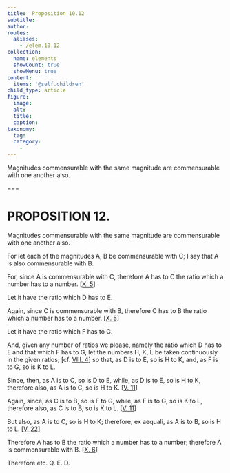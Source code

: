 ```yaml
---
title:  Proposition 10.12
subtitle: 
author:
routes:
  aliases:
    - /elem.10.12
collection:
  name: elements
  showCount: true
  showMenu: true
content:
  items: '@self.children'
child_type: article
figure:
  image:
  alt:
  title:
  caption:
taxonomy:
  tag:
  category:
    - 
---
```


<p><hi rend="ital">Magnitudes commensurable with the same magnitude are commensurable with one another also</hi>. </p>

===

<h1>PROPOSITION 12.</h1>
<p><span class="ital">Magnitudes commensurable with the same magnitude are commensurable with one another also</span>. </p>

<p>For let each of the magnitudes <span class="ital">A</span>, <span class="ital">B</span> be commensurable with <span class="ital">C</span>; I say that <span class="ital">A</span> is also commensurable with <span class="ital">B</span>. 
      </p>

<p>For, since <span class="ital">A</span> is commensurable with <span class="ital">C</span>, therefore <span class="ital">A</span> has to <span class="ital">C</span> the ratio which a number has to a number. [<a href="/elem.10.5">X. 5</a>] <pb n="35"/></p>

<p>Let it have the ratio which <span class="ital">D</span> has to <span class="ital">E</span>. </p>

<p>Again, since <span class="ital">C</span> is commensurable with <span class="ital">B</span>, therefore <span class="ital">C</span> has to <span class="ital">B</span> the ratio which a number has to a number. [<a href="/elem.10.5">X. 5</a>] </p>

<p>Let it have the ratio which <span class="ital">F</span> has to <span class="ital">G</span>. </p>

<p>And, given any number of ratios we please, namely the ratio which <span class="ital">D</span> has to <span class="ital">E</span> and that which <span class="ital">F</span> has to <span class="ital">G</span>, let the numbers <span class="ital">H</span>, <span class="ital">K</span>, <span class="ital">L</span> be taken continuously in the given ratios; [cf. <a href="/elem.8.4">VIII. 4</a>] so that, as <span class="ital">D</span> is to <span class="ital">E</span>, so is <span class="ital">H</span> to <span class="ital">K</span>, <span class="center">and, as <span class="ital">F</span> is to <span class="ital">G</span>, so is <span class="ital">K</span> to <span class="ital">L</span>.</span>
      </p>

<p>Since, then, as <span class="ital">A</span> is to <span class="ital">C</span>, so is <span class="ital">D</span> to <span class="ital">E</span>, while, as <span class="ital">D</span> is to <span class="ital">E</span>, so is <span class="ital">H</span> to <span class="ital">K</span>, therefore also, as <span class="ital">A</span> is to <span class="ital">C</span>, so is <span class="ital">H</span> to <span class="ital">K</span>. [<a href="/elem.5.11">V. 11</a>] </p>

<p>Again, since, as <span class="ital">C</span> is to <span class="ital">B</span>, so is <span class="ital">F</span> to <span class="ital">G</span>, while, as <span class="ital">F</span> is to <span class="ital">G</span>, so is <span class="ital">K</span> to <span class="ital">L</span>, therefore also, as <span class="ital">C</span> is to <span class="ital">B</span>, so is <span class="ital">K</span> to <span class="ital">L</span>. [<a href="/elem.5.11">V. 11</a>] </p>

<p>But also, as <span class="ital">A</span> is to <span class="ital">C</span>, so is <span class="ital">H</span> to <span class="ital">K</span>; therefore, <foreign lang="la">ex aequali</foreign>, as <span class="ital">A</span> is to <span class="ital">B</span>, so is <span class="ital">H</span> to <span class="ital">L</span>. [<a href="/elem.5.22">V. 22</a>] </p>

<p>Therefore <span class="ital">A</span> has to <span class="ital">B</span> the ratio which a number has to a number; therefore <span class="ital">A</span> is commensurable with <span class="ital">B</span>. [<a href="/elem.10.6">X. 6</a>] </p>

<p>Therefore etc. Q. E. D.</p>
